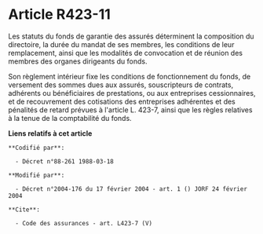 # Article R423-11

Les statuts du fonds de garantie des assurés déterminent la composition du directoire, la durée du mandat de ses membres, les
conditions de leur remplacement, ainsi que les modalités de convocation et de réunion des membres des organes dirigeants du
fonds. 

Son règlement intérieur fixe les conditions de fonctionnement du fonds, de versement des sommes dues aux assurés,
souscripteurs de contrats, adhérents ou bénéficiaires de prestations, ou aux entreprises cessionnaires, et de recouvrement
des cotisations des entreprises adhérentes et des pénalités de retard prévues à l'article L. 423-7, ainsi que les règles
relatives à la tenue de la comptabilité du fonds.

**Liens relatifs à cet article**

	**Codifié par**:

	  - Décret n°88-261 1988-03-18

	**Modifié par**:

	  - Décret n°2004-176 du 17 février 2004 - art. 1 () JORF 24 février 2004

	**Cite**:

	  - Code des assurances - art. L423-7 (V)

